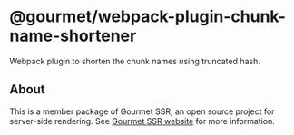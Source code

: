 # @gourmet/webpack-plugin-chunk-name-shortener
Webpack plugin to shorten the chunk names using truncated hash.
## About
This is a member package of Gourmet SSR, an open source project for server-side rendering.
See [Gourmet SSR website](https://ssr.gourmetjs.org) for more information.
